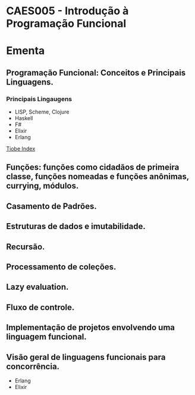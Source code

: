 # CAES005 - Introdução à Programação Funcional

# Ementa

## Programação Funcional: Conceitos e Principais Linguagens. 

### Principais Lingaugens

- LISP, Scheme, Clojure
- Haskell
- F# 
- Elixir 
- Erlang

[Tiobe Index](https://www.tiobe.com/tiobe-index/)


## Funções: funções como cidadãos de primeira classe, funções nomeadas e funções anônimas, currying, módulos. 

## Casamento de Padrões. 

## Estruturas de dados e imutabilidade. 

## Recursão. 

## Processamento de coleções. 

## Lazy evaluation. 

## Fluxo de controle. 

## Implementação de projetos envolvendo uma linguagem funcional. 

## Visão geral de linguagens funcionais para concorrência. 

- Erlang
- Elixir

